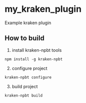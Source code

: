 # my_kraken_plugin

Example kraken plugin

## How to build

1. install kraken-npbt tools

```
npm install -g kraken-npbt
```

2. configure project

```
kraken-npbt configure
```

3. build project

```
kraken-npbt build
```


